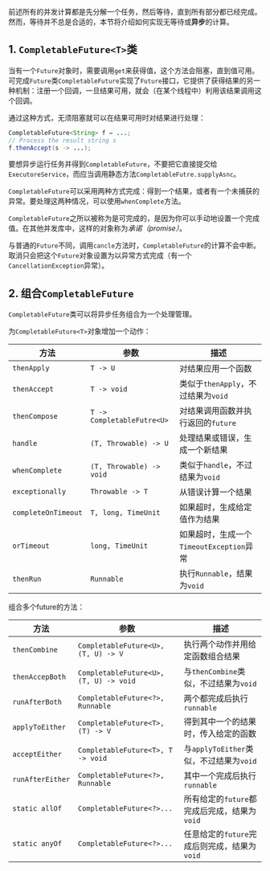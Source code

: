 前述所有的并发计算都是先分解一个任务，然后等待，直到所有部分都已经完成。然而，等待并不总是合适的，本节将介绍如何实现无等待或**异步**的计算。

## 1. `CompletableFuture<T>`类

当有一个`Future`对象时，需要调用`get`来获得值，这个方法会阻塞，直到值可用。可完成`Future`类`CompletableFuture`实现了`Future`接口，它提供了获得结果的另一种机制：注册一个回调，一旦结果可用，就会（在某个线程中）利用该结果调用这个回调。

通过这种方式，无须阻塞就可以在结果可用时对结果进行处理：

```java
CompletableFuture<String> f = ...;
// Process the result string s
f.thenAccept(s -> ...);
```

要想异步运行任务并得到`CompletableFuture`，不要把它直接提交给`ExecutoreService`，而应当调用静态方法`CompletableFutre.supplyAsnc`。

`CompletableFuture`可以采用两种方式完成：得到一个结果，或者有一个未捕获的异常。要处理这两种情况，可以使用`whenComplete`方法。

`CompletableFuture`之所以被称为是可完成的，是因为你可以手动地设置一个完成值。在其他并发库中，这样的对象称为*承诺（promise）*。

与普通的`Future`不同，调用`cancle`方法时，`CompletableFuture`的计算不会中断。取消只会把这个`Future`对象设置为以异常方式完成（有一个`CancellationException`异常）。

## 2. 组合`CompletableFuture`

`CompletableFuture`类可以将异步任务组合为一个处理管理。

为`CompletableFuture<T>`对象增加一个动作：

| 方法                | 参数                       | 描述                                     |
| ------------------- | -------------------------- | ---------------------------------------- |
| `thenApply`         | `T -> U`                   | 对结果应用一个函数                       |
| `thenAccept`        | `T -> void`                | 类似于`thenApply`，不过结果为`void`      |
| `thenCompose`       | `T -> CompletableFutre<U>` | 对结果调用函数并执行返回的`future`       |
| `handle`            | `(T, Throwable) -> U`      | 处理结果或错误，生成一个新结果           |
| `whenComplete`      | `(T, Throwable) -> void`   | 类似于`handle`，不过结果为`void`         |
| `exceptionally`     | `Throwable -> T`           | 从错误计算一个结果                       |
| `completeOnTimeout` | `T, long, TimeUnit`        | 如果超时，生成给定值作为结果             |
| `orTimeout`         | `long, TimeUnit`           | 如果超时，生成一个`TimeoutException`异常 |
| `thenRun`           | `Runnable`                 | 执行`Runnable`，结果为`void`             |

组合多个future的方法：

| 方法             | 参数                                   | 描述                                         |
| ---------------- | -------------------------------------- | -------------------------------------------- |
| `thenCombine`    | `CompletableFuture<U>, (T, U) -> V`    | 执行两个动作并用给定函数组合结果             |
| `thenAccepBoth`  | `CompletableFuture<U>, (T, U) -> void` | 与`thenCombine`类似，不过结果为`void`        |
| `runAfterBoth`   | `CompletableFuture<?>, Runnable`       | 两个都完成后执行`runnable`                   |
| `applyToEither`  | `CompletableFuture<T>, (T) -> V`       | 得到其中一个的结果时，传入给定的函数         |
| `acceptEither`   | `CompletableFuture<T>, T -> void`      | 与`applyToEither`类似，不过结果为`void`      |
| `runAfterEither` | `CompletableFuture<?>, Runnable`       | 其中一个完成后执行`runnable`                 |
| `static allOf`   | `CompletableFuture<?>...`              | 所有给定的`future`都完成后完成，结果为`void` |
| `static anyOf`   | `CompletableFuture<?>...`              | 任意给定的`future`完成后则完成，结果为`void` |

